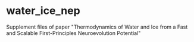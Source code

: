 # water_ice_nep
Supplement files of paper "Thermodynamics of Water and Ice from a Fast and Scalable First-Principles Neuroevolution Potential"
